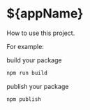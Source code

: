 # ${appName}


How to use this project.

For example:

build your package
```sh
npm run build
```

publish your package
```sh
npm publish
```




